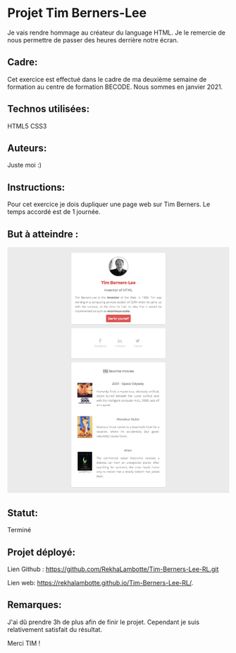 # Projet Tim Berners-Lee
Je vais rendre hommage au créateur du language HTML. Je le remercie de nous permettre de passer des heures derrière notre écran. 

## Cadre:
Cet exercice est effectué dans le cadre de ma deuxième semaine de formation au centre de formation BECODE. 
Nous sommes en janvier 2021.

## Technos utilisées:
HTML5
CSS3

## Auteurs: 
Juste moi :)

## Instructions:
Pour cet exercice je dois dupliquer une page web sur Tim Berners. Le temps accordé est de 1 journée. 

## But à atteindre :
![Site web à dupliquer](image/goal-tim-css.png)

## Statut:
Terminé

## Projet déployé: 
Lien Github : https://github.com/RekhaLambotte/Tim-Berners-Lee-RL.git

Lien web: https://rekhalambotte.github.io/Tim-Berners-Lee-RL/.

## Remarques:
J'ai dû prendre 3h de plus afin de finir le projet.
Cependant je suis relativement satisfait du résultat.


Merci TIM !
